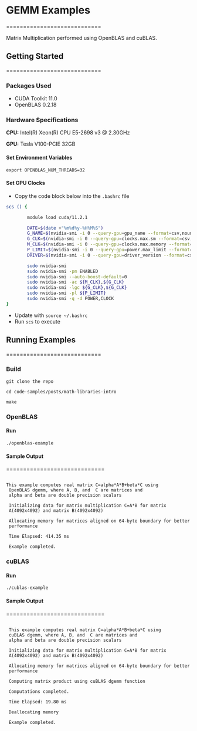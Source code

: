 # GEMM Examples

============================

Matrix Multiplication performed using OpenBLAS and cuBLAS.

## Getting Started

============================

### Packages Used

- CUDA Toolkit 11.0
- OpenBLAS 0.2.18

### Hardware Specifications

**CPU:**
Intel(R) Xeon(R) CPU E5-2698 v3 @ 2.30GHz

**GPU:**
Tesla V100-PCIE 32GB

#### Set Environment Variables

`export OPENBLAS_NUM_THREADS=32`

#### Set GPU Clocks

- Copy the code block below into the `.bashrc` file

``` bash
scs () {

        module load cuda/11.2.1

        DATE=$(date +"%m%d%y-%H%M%S")
        G_NAME=$(nvidia-smi -i 0 --query-gpu=gpu_name --format=csv,nounits,noheader | sed 's/ /-/g')
        G_CLK=$(nvidia-smi -i 0 --query-gpu=clocks.max.sm --format=csv,nounits,noheader)
        M_CLK=$(nvidia-smi -i 0 --query-gpu=clocks.max.memory --format=csv,nounits,noheader)
        P_LIMIT=$(nvidia-smi -i 0 --query-gpu=power.max_limit --format=csv,nounits,noheader)
        DRIVER=$(nvidia-smi -i 0 --query-gpu=driver_version --format=csv,nounits,noheader)

        sudo nvidia-smi
        sudo nvidia-smi -pm ENABLED
        sudo nvidia-smi --auto-boost-default=0
        sudo nvidia-smi -ac ${M_CLK},${G_CLK}
        sudo nvidia-smi -lgc ${G_CLK},${G_CLK}
        sudo nvidia-smi -pl ${P_LIMIT}
        sudo nvidia-smi -q -d POWER,CLOCK
}
```

- Update with `source ~/.bashrc`
- Run `scs` to execute

## Running Examples

============================

### Build

`git clone the repo`

`cd code-samples/posts/math-libraries-intro`

`make`

### OpenBLAS

#### Run

`./openblas-example`

#### Sample Output

=============================

```text

This example computes real matrix C=alpha*A*B+beta*C using
 OpenBLAS dgemm, where A, B, and  C are matrices and
 alpha and beta are double precision scalars

 Initializing data for matrix multiplication C=A*B for matrix
 A(4092x4092) and matrix B(4092x4092)

 Allocating memory for matrices aligned on 64-byte boundary for better
 performance

 Time Elapsed: 414.35 ms

 Example completed.

```

### cuBLAS

#### Run

`./cublas-example`

#### Sample Output

=============================

```text

 This example computes real matrix C=alpha*A*B+beta*C using
 cuBLAS dgemm, where A, B, and  C are matrices and
 alpha and beta are double precision scalars

 Initializing data for matrix multiplication C=A*B for matrix
 A(4092x4092) and matrix B(4092x4092)

 Allocating memory for matrices aligned on 64-byte boundary for better
 performance

 Computing matrix product using cuBLAS dgemm function

 Computations completed.

 Time Elapsed: 19.80 ms

 Deallocating memory

 Example completed.
```
